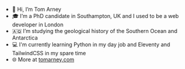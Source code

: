 - 👋 Hi, I’m Tom Arney
- 🎓 I’m a PhD candidate in Southampton, UK and I used to be a web developer in London
- :antarctica: I’m studying the geological history of the Southern Ocean and Antarctica
- 💻 I'm currently learning Python in my day job and Eleventy and TailwindCSS in my spare time
- 🌐 More at [tomarney.com](https://tomarney.com)
